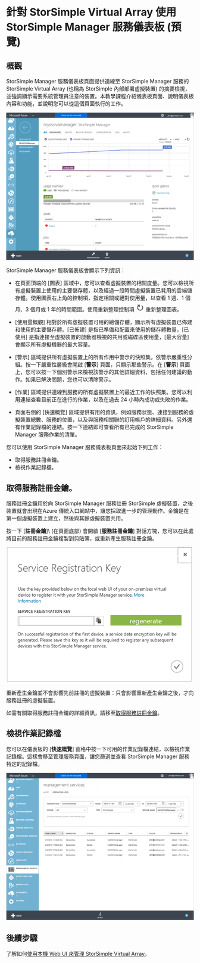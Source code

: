 <properties 
   pageTitle="StorSimple Manager 服務儀表板 - Virtual Array | Microsoft Azure"
   description="描述 StorSimple Manager 服務儀表板，以及如何使用它來監視 StorSimple Virtual Array 解決方案的健全狀況。"
   services="storsimple"
   documentationCenter=""
   authors="SharS"
   manager="carolz"
   editor="" />
<tags 
   ms.service="storsimple"
   ms.devlang="na"
   ms.topic="article"
   ms.tgt_pltfrm="na"
   ms.workload="na"
   ms.date="02/16/2016"
   ms.author="v-sharos" />

# 針對 StorSimple Virtual Array 使用 StorSimple Manager 服務儀表板 (預覽)

## 概觀

StorSimple Manager 服務儀表板頁面提供連線至 StorSimple Manager 服務的 StorSimple Virtual Array (也稱為 StorSimple 內部部署虛擬裝置) 的摘要檢視，並強調顯示需要系統管理員注意的裝置。本教學課程介紹儀表板頁面、說明儀表板內容和功能，並說明您可以從這個頁面執行的工作。

![服務儀表板](./media/storsimple-ova-service-dashboard/dashboard1.png)

StorSimple Manager 服務儀表板會顯示下列資訊：

- 在頁面頂端的 [圖表] 區域中，您可以查看虛擬裝置的相關度量。您可以檢視所有虛擬裝置上使用的主要儲存體，以及經過一段時間虛擬裝置已耗用的雲端儲存體。使用圖表右上角的控制項，指定相關或絕對使用量，以查看 1 週、1 個月、3 個月或 1 年的時間範圍。使用重新整理控制項 ![重新整理控制項](./media/storsimple-ova-service-dashboard/refresh-control.png) 重新整理圖表。

- [使用量概觀] 相對於所有虛擬裝置可用的總儲存體，顯示所有虛擬裝置已佈建和使用的主要儲存體。[已佈建] 是指已準備和配置來使用的儲存體數量，[已使用] 是指連接至虛擬裝置的啟動器檢視的共用或磁碟區使用量，[最大容量] 會顯示所有虛擬機器的最大容量。

- [警示] 區域提供所有虛擬裝置上的所有作用中警示的快照集，依警示嚴重性分組。按一下嚴重性層級會開啟 [**警示**] 頁面，只顯示那些警示。在 [**警示**] 頁面上，您可以按一下個別警示來檢視該警示的其他詳細資料，包括任何建議的動作。如果已解決問題，您也可以清除警示。

- [作業] 區域提供連線到服務的所有虛擬裝置上的最近工作的快照集。您可以利用連結查看目前正在進行的作業，以及在過去 24 小時內成功或失敗的作業。

- 頁面右側的 [快速概覽] 區域提供有用的資訊，例如服務狀態、連接到服務的虛擬裝置總數、服務的位置，以及與服務相關聯的訂用帳戶的詳細資料。另外還有作業記錄檔的連結。按一下連結即可查看所有已完成的 StorSimple Manager 服務作業的清單。

您可以使用 StorSimple Manager 服務儀表板頁面來起始下列工作：

- 取得服務註冊金鑰。
- 檢視作業記錄檔。

## 取得服務註冊金鑰。

服務註冊金鑰用於向 StorSimple Manager 服務註冊 StorSimple 虛擬裝置，之後裝置就會出現在Azure 傳統入口網站中，讓您採取進一步的管理動作。金鑰是在第一個虛擬裝置上建立，然後與其餘虛擬裝置共用。

按一下 [**註冊金鑰**]\ (在頁面底部) 會開啟 [**服務註冊金鑰**] 對話方塊，您可以在此處將目前的服務註冊金鑰複製到剪貼簿，或重新產生服務註冊金鑰。

![註冊金鑰](./media/storsimple-ova-service-dashboard/service-dashboard3.png)

重新產生金鑰並不會影響先前註冊的虛擬裝置：只會影響重新產生金鑰之後，才向服務註冊的虛擬裝置。

如需有關取得服務註冊金鑰的詳細資訊，請移至[取得服務註冊金鑰](storsimple-ova-manage-service.md#get-the-service-registration-key)。

## 檢視作業記錄檔

您可以在儀表板的 [**快速概覽**] 窗格中按一下可用的作業記錄檔連結，以檢視作業記錄檔。這樣會移至管理服務頁面，讓您篩選並查看 StorSimple Manager 服務特定的記錄檔。

![作業記錄](./media/storsimple-ova-service-dashboard/ops-log.png)

## 後續步驟

了解如何[使用本機 Web UI 來管理 StorSimple Virtual Array](storsimple-ova-web-ui-admin.md)。

<!----HONumber=AcomDC_0218_2016-->